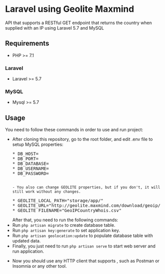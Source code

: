 # Laravel using Geolite Maxmind
API that supports a RESTful GET endpoint that returns the country when supplied with an IP using Laravel 5.7 and MySQL

## Requirements

* PHP >= 7.1

### Laravel

* Laravel >= 5.7

### MySQL

* Mysql >= 5.7

## Usage

You need to follow these commands in order to use and run project:

<ul>
<li>After cloning this repository, go to the root folder, and edit .env file to setup MySQL properties:
        <pre>
* DB_HOST=
* DB_PORT=
* DB_DATABASE=
* DB_USERNAME=
* DB_PASSWORD=
    </pre>
    
    - You also can change GEOLITE properties, but if you don't, it will still work without any changes.
<pre>
* GEOLITE_LOCAL_PATH="storage/app/"
* GEOLITE_URL="http://geolite.maxmind.com/download/geoip/database/GeoIPCountryCSV.zip"
* GEOLITE_FILENAME="GeoIPCountryWhois.csv"
</pre>
</li>
    After that, you need to run the following commands:
<li>Run <code>php artisan migrate</code> to create database table.</li>
<li>Run <code>php artisan key:generate</code> to set application key. </li>
<li>Run <code>php artisan geolocation:update</code> to populate database table with updated data. </li>
<li>Finally, you just need to run <code>php artisan serve</code> to start web server and run application. </li>

</ul>

* Now you should use any HTTP client that supports , such as Postman or Insomnia or any other tool.
